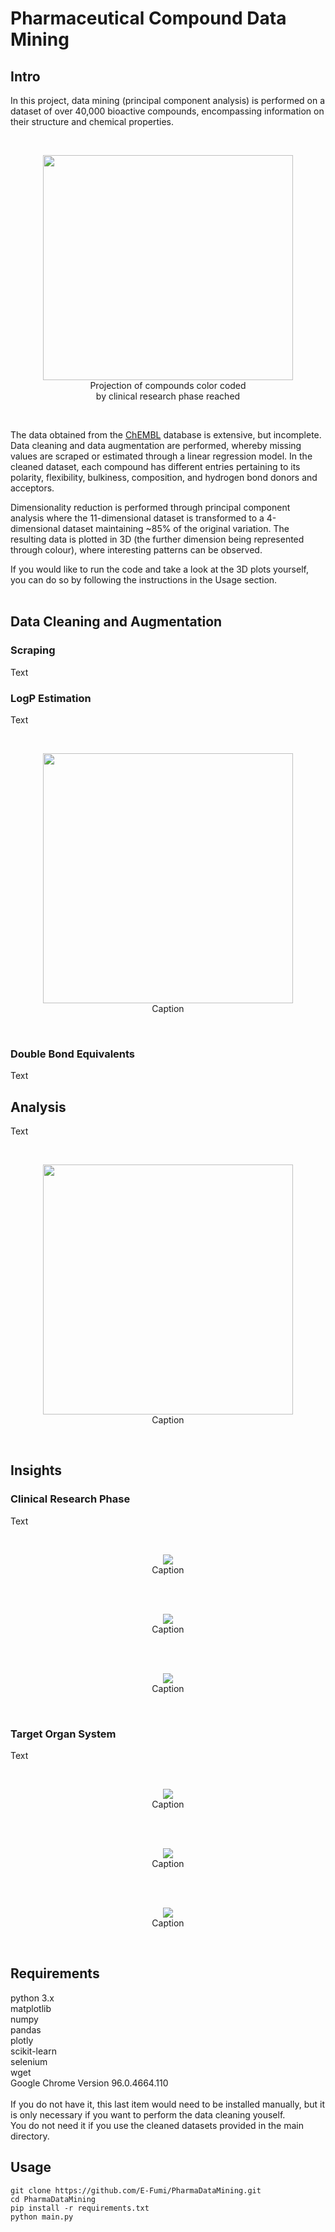 # Pharmaceutical Compound Data Mining

## Intro

In this project, data mining (principal component analysis) is performed on a dataset of over 40,000 bioactive compounds, encompassing information on their structure and chemical properties.

<br/>
<p align="center">
  <img src="./readme_media/phases.gif" width="400" height="360"><br/>
  Projection of compounds color coded<br/>
  by clinical research phase reached
 </p>
<br/>

The data obtained from the [ChEMBL](https://www.ebi.ac.uk/chembl/) database is extensive, but incomplete. Data cleaning and data augmentation are performed, whereby missing values are scraped or estimated through a linear regression model. In the cleaned dataset, each compound has different entries pertaining to its polarity, flexibility, bulkiness, composition, and hydrogen bond donors and acceptors.<br/>

Dimensionality reduction is performed through principal component analysis where the 11-dimensional dataset is transformed to a 4-dimensional dataset maintaining ~85% of the original variation. The resulting data is plotted in 3D (the further dimension being represented through colour), where interesting patterns can be observed.<br/>

If you would like to run the code and take a look at the 3D plots yourself, you can do so by following the instructions in the Usage section.<br/>
<br/>

## Data Cleaning and Augmentation

### Scraping

Text

### LogP Estimation

Text

<br/>
<p align="center">
  <img src="./readme_media/logp.png" width="400"><br/>
  Caption
 </p>
<br/>

### Double Bond Equivalents

Text

## Analysis

Text

<br/>
<p align="center">
  <img src="./readme_media/scree_plot.png" width="400"><br/>
  Caption
 </p>
<br/>

## Insights

### Clinical Research Phase

Text

<br/>
<p align="center">
  <img src="./readme_media/phases.png"><br/>
  Caption
 </p>
<br/>

<br/>
<p align="center">
  <img src="./readme_media/phases_z.png"><br/>
  Caption
 </p>
<br/>

<br/>
<p align="center">
  <img src="./readme_media/phases_x.png"><br/>
  Caption
 </p>
<br/>

### Target Organ System

Text

<br/>
<p align="center">
  <img src="./readme_media/systems.gif"><br/>
  Caption
 </p>
<br/>

<br/>
<p align="center">
  <img src="./readme_media/nervous_antiinfective.png"><br/>
  Caption
 </p>
<br/>

<br/>
<p align="center">
  <img src="./readme_media/gastric_respiratory.png"><br/>
  Caption
 </p>
<br/>

## Requirements

python 3.x</br>
matplotlib</br>
numpy</br>
pandas</br>
plotly</br>
scikit-learn</br>
selenium</br>
wget</br>
Google Chrome Version 96.0.4664.110<br/>
<br/>
If you do not have it, this last item would need to be installed manually, but it is only necessary if you want to perform the data cleaning youself.<br/>
You do not need it if you use the cleaned datasets provided in the main directory.</br>

## Usage

`git clone https://github.com/E-Fumi/PharmaDataMining.git`</br>
`cd PharmaDataMining`</br>
`pip install -r requirements.txt`</br>
`python main.py`
